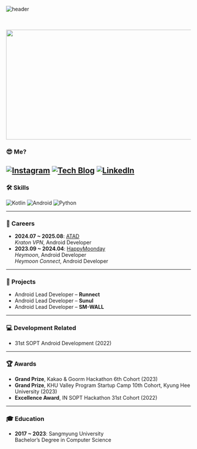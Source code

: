 ![header](https://capsule-render.vercel.app/api?type=Waving&text=👋%20It's%20JiHun%20Park(Larry)&height=220&fontColor=ECE7E5&&color=timeGradient&fontAlignY=40)  
<br/><br/>

<div align="center">

<a href="https://github.com/devxb/gitanimals">
  <img
    src="https://render.gitanimals.org/farms/Larry7939"
    width="600"
    height="300"
  />
</a>

</div>

### 😎 Me?
[![Instagram](https://img.shields.io/badge/Instagram-E4405F?style=for-the-badge&logo=Instagram&logoColor=white)](https://www.instagram.com/huni_9812)  [![Tech Blog](https://img.shields.io/badge/Tech_Blog-111111?style=for-the-badge&logo=GitBook&logoColor=white)](https://velog.io/@yosan7939/posts)  [![LinkedIn](https://img.shields.io/badge/LinkedIn-0077B5?style=for-the-badge&logo=LinkedIn&logoColor=white)](https://www.linkedin.com/in/%EC%A7%80%ED%9B%88-%EB%B0%95-4b5459269/)
---

### 🛠️ Skills  
![Kotlin](https://img.shields.io/badge/Kotlin-6C7AFF?style=for-the-badge&logo=Kotlin&logoColor=9844F6)  ![Android](https://img.shields.io/badge/Android-38DF88?style=for-the-badge&logo=Android&logoColor=white)  ![Python](https://img.shields.io/badge/Python-FFDD55?style=for-the-badge&logo=Python&logoColor=4984B2)

---

### 💼 Careers
- **2024.07 ~ 2025.08**: [ATAD](https://www.atad.ai/)  
  _Kraton VPN_, Android Developer
- **2023.09 ~ 2024.04**: [HappyMoonday](https://happymoonday.com/)  
  _Heymoon_, Android Developer  
  _Heymoon Connect_, Android Developer

---

### 📁 Projects
- Android Lead Developer – **Runnect**  
- Android Lead Developer – **Sunul**  
- Android Lead Developer – **SM-WALL**

---

### 💻 Development Related
- 31st SOPT Android Development (2022)

---

### 🏆 Awards
- **Grand Prize**, Kakao & Goorm Hackathon 6th Cohort (2023)  
- **Grand Prize**, KHU Valley Program Startup Camp 10th Cohort, Kyung Hee University (2023)  
- **Excellence Award**, IN SOPT Hackathon 31st Cohort (2022)

---

### 🎓 Education
- **2017 ~ 2023**: Sangmyung University  
  Bachelor’s Degree in Computer Science
